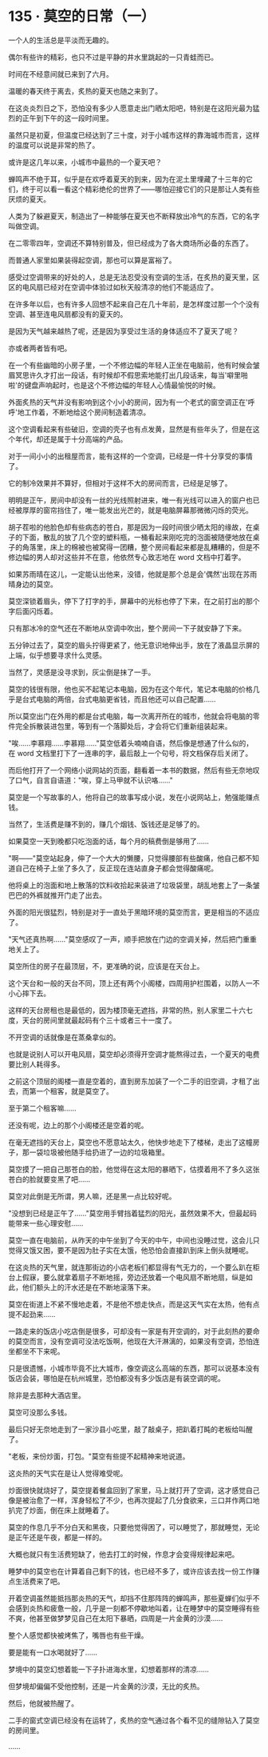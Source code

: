 <link rel="stylesheet" href="../styles/text.css" />
<h1>135 · 莫空的日常（一）</h1>

一个人的生活总是平淡而无趣的。

偶尔有些许的精彩，也只不过是平静的井水里跳起的一只青蛙而已。

时间在不经意间就已来到了六月。

温暖的春天终于离去，炙热的夏天也随之来到了。

在这炎炎烈日之下，恐怕没有多少人愿意走出门晒太阳吧，特别是在这阳光最为猛烈的正午到下午的这一段时间里。

虽然只是初夏，但温度已经达到了三十度，对于小城市这样的靠海城市而言，这样的温度可以说是非常的热了。

或许是这几年以来，小城市中最热的一个夏天吧？

蝉鸣声不绝于耳，似乎是在欢呼着夏天的到来，因为在泥土里埋藏了十三年的它们，终于可以看一看这个精彩绝伦的世界了——哪怕迎接它们的只是那让人类有些厌烦的夏天。

人类为了躲避夏天，制造出了一种能够在夏天也不断释放出冷气的东西，它的名字叫做空调。

在二零零四年，空调还不算特别普及，但已经成为了各大商场所必备的东西了。

而普通人家里如果装得起空调，那也可以算是富裕了。

感受过空调带来的好处的人，总是无法忍受没有空调的生活，在炙热的夏天里，区区的电风扇已经对在空调中体验过如秋天般清凉的他们不能适应了。

在许多年以后，也有许多人回想不起来自己在几十年前，是怎样度过那一个个没有空调、甚至连电风扇都没有的夏天的。

是因为天气越来越热了呢，还是因为享受过生活的身体适应不了夏天了呢？

亦或者两者皆有吧。

在一个有些幽暗的小房子里，一个不修边幅的年轻人正坐在电脑前，他有时候会皱眉冥思许久才打出一段话，有时候却不假思索地能打出几段话来，每当'噼里啪啦'的键盘声响起时，也是这个不修边幅的年轻人心情最愉悦的时候。

外面炙热的天气并没有影响到这个小小的房间，因为有一个老式的窗空调正在'呼呼'地工作着，不断地给这个房间制造着清凉。

这个空调看起来有些破旧，空调的壳子也有点发黄，显然是有些年头了，但是在这个年代，却还是属于十分高端的产品。

对于一间小小的出租屋而言，能有这样的一个空调，已经是一件十分享受的事情了。

它的制冷效果并不算好，但相对于这样不大的房间而言，已经是足够了。

明明是正午，房间中却没有一丝的光线照射进来，唯一有光线可以进入的窗户也已经被厚厚的窗帘挡住了，唯一能发出光芒的，就是电脑屏幕那微微闪烁的荧光。

胡子茬啦的他脸色却有些病态的苍白，那是因为一段时间很少晒太阳的缘故，在桌子的下面，散乱的放了几个空的塑料瓶，一桶看起来刚吃完的泡面被随便地放在桌子的角落里，床上的棉被也被窝得一团糟，整个房间看起来都是乱糟糟的，但是不修边幅的男人却对这些并不在意，他依然专心致志地在 word 文档中打着字。

如果苏雨晴在这儿，一定能认出他来，没错，他就是那个总是会'偶然'出现在苏雨晴身边的莫空。

莫空深锁着眉头，停下了打字的手，屏幕中的光标也停了下来，在之前打出的那个字后面闪烁着。

只有那冰冷的空气还在不断地从空调中吹出，整个房间一下子就安静了下来。

五分钟过去了，莫空的眉头拧得更紧了，他无意识地伸出手，放在了液晶显示屏的上端，似乎想要寻求什么灵感。

当然了，灵感是没寻求到，灰尘倒是抹了一手。

莫空的钱很有限，他也买不起笔记本电脑，因为在这个年代，笔记本电脑的价格几乎是台式电脑的两倍，台式电脑更省钱，而且他还可以自己配置……

所以莫空出门在外用的都是台式电脑，每一次离开所在的城市，他就会将电脑的零件完全拆散装进包里，等到有一个落脚处后，才会将它们重新组装起来。

"唉……李慕翔……李慕翔……"莫空低着头喃喃自语，然后像是想通了什么似的，在 word 文档里打下了一连串的字，最后敲上一个句号，将文档保存后关闭了。

而后他打开了一个网络小说网站的页面，翻看着一本书的数据，然后有些无奈地叹了口气，自言自语道："唉，穿上马甲就不认识咯……"

莫空是一个写故事的人，他将自己的故事写成小说，发在小说网站上，勉强能赚点钱。

当然了，生活费是赚不到的，赚几个烟钱、饭钱还是足够了的。

如果莫空一天到晚都只吃泡面的话，每个月的稿费倒是够用了……

"啊——"莫空站起身，伸了一个大大的懒腰，只觉得腰部有些酸痛，他自己都不知道自己在椅子上坐了多久了，反正现在连站直身子都会觉得酸痛呢。

他将桌上的泡面和地上散落的饮料收拾起来装进了垃圾袋里，胡乱地套上了一条皱巴巴的外裤就推开门走了出去。

外面的阳光很猛烈，特别是对于一直处于黑暗环境的莫空而言，更是相当的不适应了。

"天气还真热啊……"莫空感叹了一声，顺手把放在门边的空调关掉，然后把门重重地关上了。

莫空所住的房子在最顶层，不，更准确的说，应该是在天台上。

这个天台和一般的天台不同，顶上还有两个小阁楼，四周用护栏围着，以防人一不小心摔下去。

这样的天台房租也是最低的，因为楼顶毫无遮挡，非常的热，别人家里二十六七度，天台的房间里就最起码有个三十或者三十一度了。

不开空调的话就像是在蒸桑拿似的。

也就是说别人可以开电风扇，莫空却必须得开空调才能熬得过去，一个夏天的电费要比别人耗得多。

之前这个顶层的阁楼一直是空着的，直到房东加装了一个二手的旧空调，才租了出去，而第一个租客，就是莫空了。

至于第二个租客嘛……

还没有呢，边上的那个小阁楼还是空着的呢。

在毫无遮挡的天台上，莫空也不愿意站太久，他快步地走下了楼梯，走出了这幢房子，那一袋垃圾被他随手给扔进了一边的垃圾箱里。

莫空摸了一把自己那苍白的脸，他觉得在这太阳的暴晒下，估摸着用不了多久这张苍白的脸就要变黑了吧……

莫空对此倒是无所谓，男人嘛，还是黑一点比较好呢。

"没想到已经是正午了……"莫空用手臂挡着猛烈的阳光，虽然效果不大，但最起码能带来一些心理安慰……

莫空一直在电脑前，从昨天的中午坐到了今天的中午，中间也没睡过觉，这会儿只觉得又饿又困，要不是因为肚子实在太饿，他恐怕会直接趴到床上倒头就睡呢。

在这炎热的天气里，就连那街边的小店老板们都显得有气无力的，一个要么趴在柜台上假寐，要么就拿着扇子不断地摇，旁边还放着一个电风扇不断地扇，纵是如此，他们额头上的汗水还是在不断地滚落下来。

莫空在街道上不紧不慢地走着，不是他不想走快点，而是这天气实在太热，他有点提不起劲来……

一路走来的饭店小吃店倒是很多，可却没有一家是有开空调的，对于此刻热的要命的莫空而言，没有空调可没法吃饭啊，他现在大汗淋漓的，如果没有空调，恐怕连坐都坐不下来呢。

只是很遗憾，小城市毕竟不比大城市，像空调这么高端的东西，那可以说基本没有饭店会装，哪怕是在杭州城里，恐怕都没有多少饭店是有装空调的呢。

除非是去那种大酒店里。

莫空可没那么多钱。

最后只好无奈地走到了一家沙县小吃里，敲了敲桌子，把趴着打盹的老板给叫醒了。

"老板，来份炒面，打包。"莫空有些提不起精神来地说道。

这炎热的天气实在是让人觉得难受呢。

炒面很快就烧好了，莫空提着餐盒回到了家里，马上就打开了空调，这才感觉自己像是被治愈了一样，浑身轻松了不少，也再次提起了几分食欲来，三口并作两口地扒完了炒面，倒在床上就睡着了。

莫空的作息几乎不分白天和黑夜，只要他觉得困了，可以睡觉了，那就睡觉，无论是正午还是午夜，都是一样的。

大概也就只有生活费短缺了，他去打工的时候，作息才会变得规律起来吧。

睡梦中的莫空也在计算着自己剩下的钱，也已经不多了，或许应该去找一份工作赚点生活费来了吧。

开着空调虽然能抵挡那炎热的天气，却挡不住那阵阵的蝉鸣声，那些夏蝉们似乎不会感到炎热和疲惫一般，几乎是一刻都不停歇地叫着，让在睡梦中的莫空睡得有些不爽，他甚至做梦梦见自己在太阳下暴晒，四周是一片金黄的沙漠……

整个人感觉都快被烤焦了，嘴唇也有些干燥。

要是能有一口水喝就好了……

梦境中的莫空幻想着能一下子扑进海水里，幻想着那样的清凉……

但梦境却偏偏不受他控制，还是一片金黄的沙漠，无比的炙热。

然后，他就被热醒了。

二手的窗式空调已经没有在运转了，炙热的空气通过各个看不见的缝隙钻入了莫空的房间里。

……
